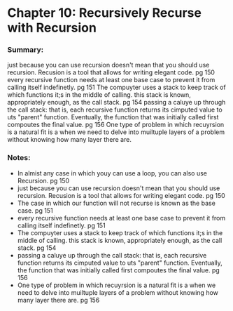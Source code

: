 # Chapter 10: Recursively Recurse with Recursion

### Summary:
just because you can use recursion doesn't mean that you should use recursion. Recusion is a tool that allows for writing elegant code. pg 150
every recursive function needs at least one base case to prevent it from calling itself indefinetly. pg 151
The compuyter uses a stack to keep track of which functions it;s in the middle of calling. this stack is known, appropriately enough, as the call stack. pg 154
passing a caluye up through the call stack: that is, each recursive function returns its cimputed value to uts "parent" function. Eventually, the function 
that was initially called first compoutes the final value. pg 156
One type of problem in which recuyrsion is a natural fit is a when we need to delve into muiltuple layers of a problem without knowing how many layer there are.

### Notes:
- In almist any case in which youy can use a loop, you can also use Recursion. pg 150
- just because you can use recursion doesn't mean that you should use recursion. Recusion is a tool that allows for writing elegant code. pg 150
- The case in which our function will not recurse is known as the base case. pg 151
- every recursive function needs at least one base case to prevent it from calling itself indefinetly. pg 151
- The compuyter uses a stack to keep track of which functions it;s in the middle of calling. this stack is known, appropriately enough, as the call stack. pg 154
- passing a caluye up through the call stack: that is, each recursive function returns its cimputed value to uts "parent" function. Eventually, the function 
that was initially called first compoutes the final value. pg 156
- One type of problem in which recuyrsion is a natural fit is a when we need to delve into muiltuple layers of a problem without knowing how many layer there are. pg 156

